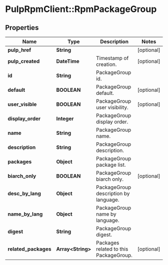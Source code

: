 # PulpRpmClient::RpmPackageGroup

## Properties
Name | Type | Description | Notes
------------ | ------------- | ------------- | -------------
**pulp_href** | **String** |  | [optional] 
**pulp_created** | **DateTime** | Timestamp of creation. | [optional] 
**id** | **String** | PackageGroup id. | 
**default** | **BOOLEAN** | PackageGroup default. | [optional] 
**user_visible** | **BOOLEAN** | PackageGroup user visibility. | [optional] 
**display_order** | **Integer** | PackageGroup display order. | 
**name** | **String** | PackageGroup name. | 
**description** | **String** | PackageGroup description. | 
**packages** | **Object** | PackageGroup package list. | 
**biarch_only** | **BOOLEAN** | PackageGroup biarch only. | [optional] 
**desc_by_lang** | **Object** | PackageGroup description by language. | 
**name_by_lang** | **Object** | PackageGroup name by language. | 
**digest** | **String** | PackageGroup digest. | 
**related_packages** | **Array&lt;String&gt;** | Packages related to this PackageGroup. | [optional] 


